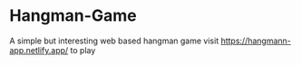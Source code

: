 # Hangman-Game
A simple but interesting web based hangman game
visit https://hangmann-app.netlify.app/ to play
